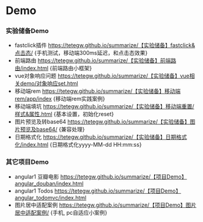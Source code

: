 # Demo
### 实验储备Demo

- fastclick插件  https://tetegw.github.io/summarize/【实验储备】fastclick&点击态/   {手机测试，移动端300ms延迟，和点击态效果}
- 前端路由  https://tetegw.github.io/summarize/【实验储备】前端路由/index.html {前端路由小框架}
- vue对象响应问题 https://tetegw.github.io/summarize/【实验储备】vue相关demo/对象响应set.html
- 移动端rem https://tetegw.github.io/summarize/【实验储备】移动端rem/app/index {移动端rem实践案例}
- 移动端填坑 https://tetegw.github.io/summarize/【实验储备】移动端重置/样式&属性.html {基本设置，初始化reset}
- 图片预览及转base64 https://tetegw.github.io/summarize/【实验储备】图片预览及base64/  {兼容处理}
- 日期格式化 https://tetegw.github.io/summarize/【实验储备】日期格式化/index.html   {日期格式化yyyy-MM-dd HH:mm:ss}

### 其它项目Demo

- angular1 豆瓣电影 https://tetegw.github.io/summarize/【项目Demo】angular_douban/index.html
- angular1 Todos https://tetegw.github.io/summarize/【项目Demo】angular_todomvc/index.html
- 图片居中适配案例 https://tetegw.github.io/summarize/【项目Demo】图片居中适配案例/ {手机, pc自适应小案例}
